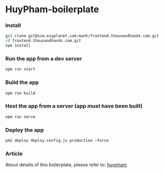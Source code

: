 # HuyPham-boilerplate

### Install
```sh
git clone git@scm.ezyplanet.com:manh/frontend.thousandhands.com.git
cd frontend.thousandhands.com.git
npm install
```

### Run the app from a dev server
```sh
npm run start
```

### Build the app
```sh
npm run build
```

### Host the app from a server (app must have been built)
```sh
npm run serve
```
### Deploy the app
```sh
pm2 deploy deploy.config.js production —force
```

### Article
About details of this boilerplate, please refer to: [huypham](https://github.com/ngochuy13)
